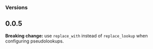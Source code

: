 ### Versions

## 0.0.5

**Breaking change:** use `replace_with` instead of `replace_lookup` when configuring pseudolookups.